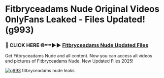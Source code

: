 # Fitbryceadams Nude Original Videos 0nlyFans Leaked - Files Updated! (g993)

<h3>🔴 CLICK HERE 🌐==►► <a href="https://tinyurl.com/yc6ubb5a" rel="nofollow">Fitbryceadams Nude Updated Files</a></h3>

Get Fitbryceadams Nude and all content. Now you can access all videos and pictures of Fitbryceadams Nude. New Updated Files 2025!

[![g993](https://i.imgur.com/7eu0CRL.gif)](https://tinyurl.com/yc6ubb5a)
fitbryceadams nude leaks